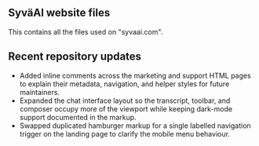 ## SyväAI website files
This contains all the files used on "syvaai.com".

## Recent repository updates
- Added inline comments across the marketing and support HTML pages to explain their metadata, navigation, and helper styles for future maintainers.
- Expanded the chat interface layout so the transcript, toolbar, and composer occupy more of the viewport while keeping dark-mode support documented in the markup.
- Swapped duplicated hamburger markup for a single labelled navigation trigger on the landing page to clarify the mobile menu behaviour.
